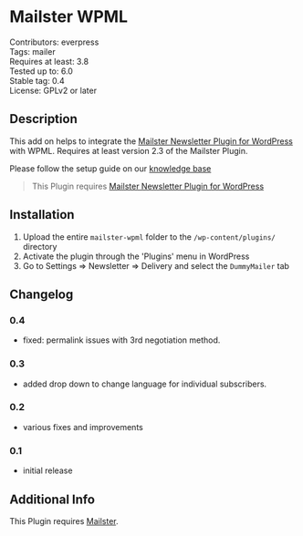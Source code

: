 # Mailster WPML

Contributors: everpress  
Tags: mailer  
Requires at least: 3.8  
Tested up to: 6.0  
Stable tag: 0.4  
License: GPLv2 or later

## Description

This add on helps to integrate the [Mailster Newsletter Plugin for WordPress](https://mailster.co/?utm_campaign=wporg&utm_source=Mailster+WPML&utm_medium=readme) with WPML. Requires at least version 2.3 of the Mailster Plugin.

Please follow the setup guide on our [knowledge base](https://kb.mailster.co/using-multi-language-newsletter-with-wpml/?utm_campaign=wporg&utm_source=Mailster+WPML&utm_medium=readme)

> This Plugin requires [Mailster Newsletter Plugin for WordPress](https://mailster.co/?utm_campaign=wporg&utm_source=Mailster+WPML&utm_medium=readme)

## Installation

1. Upload the entire `mailster-wpml` folder to the `/wp-content/plugins/` directory
2. Activate the plugin through the 'Plugins' menu in WordPress
3. Go to Settings => Newsletter => Delivery and select the `DummyMailer` tab

## Changelog

### 0.4

-   fixed: permalink issues with 3rd negotiation method.

### 0.3

-   added drop down to change language for individual subscribers.

### 0.2

-   various fixes and improvements

### 0.1

-   initial release

## Additional Info

This Plugin requires [Mailster](https://mailster.co/?utm_campaign=wporg&utm_source=Mailster+WPML&utm_medium=readme).
